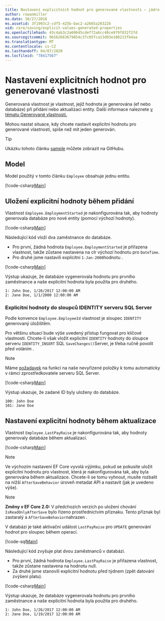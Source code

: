 ```yaml
---
title: Nastavení explicitních hodnot pro generované vlastnosti – jádro EF
author: rowanmiller
ms.date: 10/27/2016
ms.assetid: 3f1993c2-cdf5-425b-bac2-a2665a20322b
uid: core/saving/explicit-values-generated-properties
ms.openlocfilehash: 43c4ab3c2a60645cdeff2a6cc40ce979f832f2fd
ms.sourcegitcommit: 9b562663679854c37c05fca13d93e180213fb4aa
ms.translationtype: MT
ms.contentlocale: cs-CZ
ms.lasthandoff: 04/07/2020
ms.locfileid: "78417567"
---
```

# <a name="setting-explicit-values-for-generated-properties"></a>Nastavení explicitních hodnot pro generované vlastnosti

Generovaná vlastnost je vlastnost, jejíž hodnota je generována (ef nebo databáze) při přidání nebo aktualizaci entity. Další informace naleznete [v tématu Generované vlastnosti.](../modeling/generated-properties.md)

Mohou nastat situace, kdy chcete nastavit explicitní hodnotu pro generované vlastnosti, spíše než mít jeden generován.

> [!TIP]  
> Ukázku tohoto článku [sample](https://github.com/dotnet/EntityFramework.Docs/tree/master/samples/core/Saving/ExplicitValuesGenerateProperties/) můžete zobrazit na GitHubu.

## <a name="the-model"></a>Model

Model použitý v tomto článku `Employee` obsahuje jednu entitu.

[!code-csharp[Main](../../../samples/core/Saving/ExplicitValuesGenerateProperties/Employee.cs#Sample)]

## <a name="saving-an-explicit-value-during-add"></a>Uložení explicitní hodnoty během přidání

Vlastnost `Employee.EmploymentStarted` je nakonfigurována tak, aby hodnoty generovala databáze pro nové entity (pomocí výchozí hodnoty).

[!code-csharp[Main](../../../samples/core/Saving/ExplicitValuesGenerateProperties/EmployeeContext.cs#EmploymentStarted)]

Následující kód vloží dva zaměstnance do databáze.

* Pro první, žádná hodnota `Employee.EmploymentStarted` je přiřazena vlastnost, takže zůstane nastavena na clr výchozí hodnotu pro `DateTime`.
* Pro druhé jsme nastavili explicitní `1-Jan-2000`hodnotu .

[!code-csharp[Main](../../../samples/core/Saving/ExplicitValuesGenerateProperties/Sample.cs#EmploymentStarted)]

Výstup ukazuje, že databáze vygenerovala hodnotu pro prvního zaměstnance a naše explicitní hodnota byla použita pro druhého.

``` Console
1: John Doe, 1/26/2017 12:00:00 AM
2: Jane Doe, 1/1/2000 12:00:00 AM
```

### <a name="explicit-values-into-sql-server-identity-columns"></a>Explicitní hodnoty do sloupců IDENTITY serveru SQL Server

Podle konvence `Employee.EmployeeId` vlastnost je sloupec `IDENTITY` generovaný úložištěm.

Pro většinu situací bude výše uvedený přístup fungovat pro klíčové vlastnosti. Chcete-li však vložit explicitní `IDENTITY` hodnoty do sloupce serveru `IDENTITY_INSERT` SQL `SaveChanges()`Server, je třeba ručně povolit před voláním .

> [!NOTE]  
> Máme [požadavek](https://github.com/aspnet/EntityFramework/issues/703) na funkci na naše nevyřízené položky k tomu automaticky v rámci zprostředkovatele serveru SQL Server.

[!code-csharp[Main](../../../samples/core/Saving/ExplicitValuesGenerateProperties/Sample.cs#EmployeeId)]

Výstup ukazuje, že zadané ID byly uloženy do databáze.

``` Console
100: John Doe
101: Jane Doe
```

## <a name="setting-an-explicit-value-during-update"></a>Nastavení explicitní hodnoty během aktualizace

Vlastnost `Employee.LastPayRaise` je nakonfigurována tak, aby hodnoty generovaly databáze během aktualizací.

[!code-csharp[Main](../../../samples/core/Saving/ExplicitValuesGenerateProperties/EmployeeContext.cs#LastPayRaise)]

> [!NOTE]  
> Ve výchozím nastavení EF Core vyvolá výjimku, pokud se pokusíte uložit explicitní hodnotu pro vlastnost, která je nakonfigurována tak, aby byla generována během aktualizace. Chcete-li se tomu vyhnout, musíte rozbalit na nižší `AfterSaveBehavior` úroveň metadat API a nastavit (jak je uvedeno výše).

> [!NOTE]  
> **Změny v EF Core 2.0:** V předchozích verzích po uložení chování `IsReadOnlyAfterSave` bylo řízeno prostřednictvím příznaku. Tento příznak byl zastaralý a `AfterSaveBehavior`nahrazen .

V databázi je také aktivační událost `LastPayRaise` pro `UPDATE` generování hodnot pro sloupec během operací.

[!code-sql[Main](../../../samples/core/Saving/ExplicitValuesGenerateProperties/employee_UPDATE.sql)]

Následující kód zvyšuje plat dvou zaměstnanců v databázi.

* Pro první, žádná hodnota `Employee.LastPayRaise` je přiřazena vlastnost, takže zůstane nastavena na hodnotu null.
* Za druhé jsme stanovili explicitní hodnotu před týdnem (zpět datování zvýšení platu).

[!code-csharp[Main](../../../samples/core/Saving/ExplicitValuesGenerateProperties/Sample.cs#LastPayRaise)]

Výstup ukazuje, že databáze vygenerovala hodnotu pro prvního zaměstnance a naše explicitní hodnota byla použita pro druhého.

``` Console
1: John Doe, 1/26/2017 12:00:00 AM
2: Jane Doe, 1/19/2017 12:00:00 AM
```
